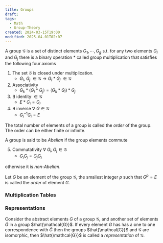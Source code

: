 ```yaml
---
title: Groups
draft: 
tags:
  - Math
  - Group-Theory
created: 2024-03-15T19:00
modified: 2025-04-01T02:07
---
```

A group $\mathcal{G}$ is a set of distinct elements $G_1, \cdots, G_g$ s.t. for any two elements $G_i$ and $G_j$ there is a binary operation $*$ called group multiplication that satisfies the following four axioms
1.  The set $\mathcal{G}$ is closed under multiplication.
	- $G_i,\ G_j$ $\in \mathcal{G} \rightarrow G_i * G_j$ $\in \mathcal{G}$ 
2. Associativity
	- $G_k * (G_i * G_j) = (G_k * G_i) * G_j$
3. $\exists$ identity $\in \mathcal{G}$ 
	- $E * G_i = G_i$ 
4. $\exists$ inverse $\forall\ G \in \mathcal{G}$  
	- $G_i^{-1} G_i = E$ 

The total number of elements of a group is called the _order_ of the group. The order can be either finite or infinite. 

A group is said to be _Abelian_ if the group elements commute

5. Commutativity $\forall \ G_i, G_j \in\mathcal{G}$ 
	- $G_i G_j = G_j G_i$ 

otherwise it is _non-Abelian_. 

Let $G$ be an element of the group $\mathcal{G}$, the smallest integer $p$ such that $G^p = E$ is called the _order_ of element $G$. 

### Multiplication Tables


### Representations
Consider the abstract elements $G$ of a group $\mathcal{G}$, and another set of elements $\hat{G}$ in a group $\hat{\mathcal{G}}$. If every element $G$ has has a one to one correspondence with $\hat{G}$ then the groups $\hat{\mathcal{G}}$ and $\mathcal{G}$ are isomorphic, then $\hat{\mathcal{G}}$ is called a _representation_ of $\mathcal{G}$. 